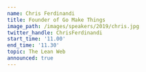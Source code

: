 ```yaml
---
name: Chris Ferdinandi
title: Founder of Go Make Things
image_path: /images/speakers/2019/chris.jpg
twitter_handle: ChrisFerdinandi
start_time: '11.00'
end_time: '11.30'
topic: The Lean Web
announced: true
---
```

